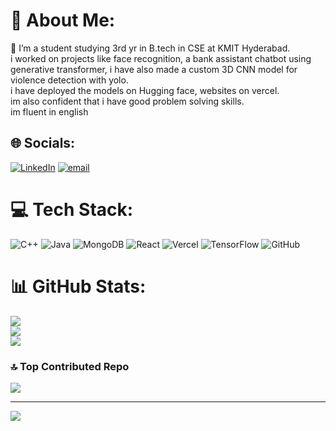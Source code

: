 # 💫 About Me:
🧪 I’m a student studying 3rd yr in B.tech in CSE at KMIT Hyderabad.<br>i worked on projects like face recognition, a bank assistant chatbot using generative transformer, i have also made a custom 3D CNN model for violence detection with yolo.<br>i have deployed the models on Hugging face, websites on vercel.<br>im also confident that i have good problem solving skills.<br>im fluent in english


## 🌐 Socials:
[![LinkedIn](https://img.shields.io/badge/LinkedIn-%230077B5.svg?logo=linkedin&logoColor=white)](https://linkedin.com/in/vinay-rapaka-6748b1290) [![email](https://img.shields.io/badge/Email-D14836?logo=gmail&logoColor=white)](mailto:nanduvinay719@gmail.com) 

# 💻 Tech Stack:
![C++](https://img.shields.io/badge/c++-%2300599C.svg?style=flat&logo=c%2B%2B&logoColor=white) ![Java](https://img.shields.io/badge/java-%23ED8B00.svg?style=flat&logo=openjdk&logoColor=white) ![MongoDB](https://img.shields.io/badge/MongoDB-%234ea94b.svg?style=flat&logo=mongodb&logoColor=white) ![React](https://img.shields.io/badge/react-%2320232a.svg?style=flat&logo=react&logoColor=%2361DAFB) ![Vercel](https://img.shields.io/badge/vercel-%23000000.svg?style=flat&logo=vercel&logoColor=white) ![TensorFlow](https://img.shields.io/badge/TensorFlow-%23FF6F00.svg?style=flat&logo=TensorFlow&logoColor=white) ![GitHub](https://img.shields.io/badge/github-%23121011.svg?style=flat&logo=github&logoColor=white)
# 📊 GitHub Stats:
![](https://github-readme-stats.vercel.app/api?username=vinaynandu01&theme=dark&hide_border=false&include_all_commits=false&count_private=false)<br/>
![](https://nirzak-streak-stats.vercel.app/?user=vinaynandu01&theme=dark&hide_border=false)<br/>
![](https://github-readme-stats.vercel.app/api/top-langs/?username=vinaynandu01&theme=dark&hide_border=false&include_all_commits=false&count_private=false&layout=compact)

### 🔝 Top Contributed Repo
![](https://github-contributor-stats.vercel.app/api?username=vinaynandu01&limit=5&theme=dark&combine_all_yearly_contributions=true)

---
[![](https://visitcount.itsvg.in/api?id=vinaynandu01&icon=0&color=0)](https://visitcount.itsvg.in)

<!-- Proudly created with GPRM ( https://gprm.itsvg.in ) -->
